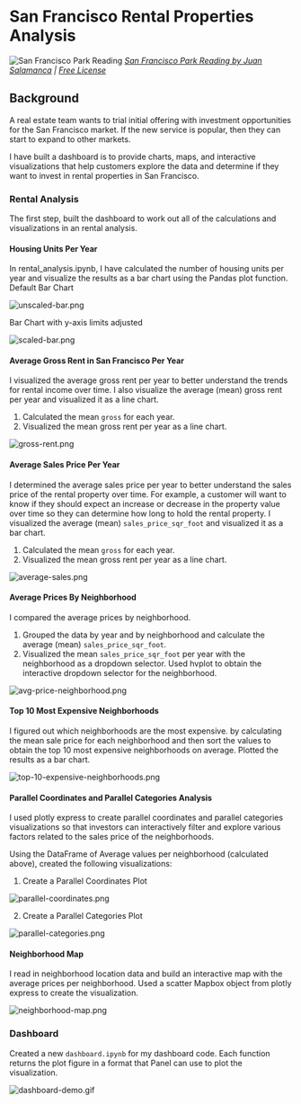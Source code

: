# San Francisco Rental Properties Analysis
![San Francisco Park Reading](Images/san-francisco-park-reading.jpg)
*[San Francisco Park Reading by Juan Salamanca](https://www.pexels.com/photo/park-san-francisco-reading-61109/) | [Free License](https://www.pexels.com/photo-license/)*

## Background

A real estate team wants to trial initial offering with investment opportunities for the San Francisco market. If the new service is popular, then they can start to expand to other markets.

I have built a dashboard is to provide charts, maps, and interactive visualizations that help customers explore the data and determine if they want to invest in rental properties in San Francisco.


### Rental Analysis

The first step, built the dashboard to work out all of the calculations and visualizations in an rental analysis.

#### Housing Units Per Year

In rental_analysis.ipynb, I have calculated the number of housing units per year and visualize the results as a bar chart using the Pandas plot function.
Default Bar Chart

  ![unscaled-bar.png](Images/unscaled-bar.png)
  
Bar Chart with y-axis limits adjusted

  ![scaled-bar.png](Images/scaled-bar.png)

#### Average Gross Rent in San Francisco Per Year

I visualized the average gross rent per year to better understand the trends for rental income over time. I also visualize the average (mean) gross rent per year and visualized it as a line chart.

1. Calculated the mean `gross` for each year.
2. Visualized the mean gross rent per year as a line chart.

  ![gross-rent.png](Images/gross-rent.png)

 

#### Average Sales Price Per Year

I determined the average sales price per year to better understand the sales price of the rental property over time. For example, a customer will want to know if they should expect an increase or decrease in the property value over time so they can determine how long to hold the rental property. I visualized the average (mean) `sales_price_sqr_foot` and visualized it as a bar chart.

1. Calculated the mean `gross` for each year.
2. Visualized the mean gross rent per year as a line chart.

  ![average-sales.png](Images/average-sales.png)

#### Average Prices By Neighborhood

I compared the average prices by neighborhood.

1. Grouped the data by year and by neighborhood and calculate the average (mean) `sales_price_sqr_foot`.
2. Visualized the mean `sales_price_sqr_foot` per year with the neighborhood as a dropdown selector. Used hvplot to obtain the interactive dropdown selector for the neighborhood.
 
 ![avg-price-neighborhood.png](Images/avg-price-neighborhood.png)


#### Top 10 Most Expensive Neighborhoods

I figured out which neighborhoods are the most expensive. by calculating the mean sale price for each neighborhood and then sort the values to obtain the top 10 most expensive neighborhoods on average. Plotted the results as a bar chart.

![top-10-expensive-neighborhoods.png](Images/top-10-expensive-neighborhoods.png)

#### Parallel Coordinates and Parallel Categories Analysis

I used plotly express to create parallel coordinates and parallel categories visualizations so that investors can interactively filter and explore various factors related to the sales price of the neighborhoods.

Using the DataFrame of Average values per neighborhood (calculated above), created the following visualizations:

1. Create a Parallel Coordinates Plot
 
 ![parallel-coordinates.png](Images/parallel-coordinates.png)


2. Create a Parallel Categories Plot

  ![parallel-categories.png](Images/parallel-categories.png)


#### Neighborhood Map

I read in neighborhood location data and build an interactive map with the average prices per neighborhood. Used a scatter Mapbox object from plotly express to create the visualization.

  ![neighborhood-map.png](Images/neighborhood-map.png)



### Dashboard


Created a new `dashboard.ipynb` for my dashboard code. Each function returns the plot figure in a format that Panel can use to plot the visualization.


  ![dashboard-demo.gif](Images/dashboard-demo.gif)





